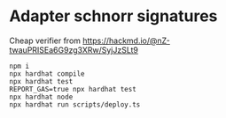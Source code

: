 # Adapter schnorr signatures 
Cheap verifier from https://hackmd.io/@nZ-twauPRISEa6G9zg3XRw/SyjJzSLt9

```shell
npm i 
npx hardhat compile
npx hardhat test
REPORT_GAS=true npx hardhat test
npx hardhat node
npx hardhat run scripts/deploy.ts
```
